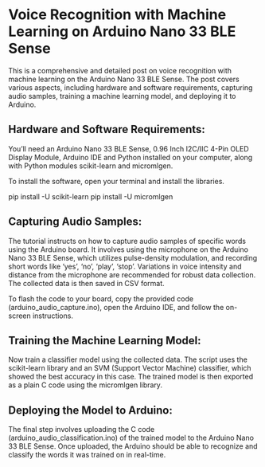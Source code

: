 # Voice Recognition with Machine Learning on Arduino Nano 33 BLE Sense

This is a comprehensive and detailed post on voice recognition with machine learning on the Arduino Nano 33 BLE Sense. The post covers various aspects, including hardware and software requirements, capturing audio samples, training a machine learning model, and deploying it to Arduino.


## Hardware and Software Requirements: 

You’ll need an Arduino Nano 33 BLE Sense, 0.96 Inch I2C/IIC 4-Pin OLED Display Module, Arduino IDE and Python installed on your computer, along with Python modules scikit-learn and micromlgen.

To install the software, open your terminal and install the libraries.

pip install -U scikit-learn
pip install -U micromlgen

## Capturing Audio Samples: 

The tutorial instructs on how to capture audio samples of specific words using the Arduino board. It involves using the microphone on the Arduino Nano 33 BLE Sense, which utilizes pulse-density modulation, and recording short words like ‘yes’, ‘no’, ‘play’, ‘stop’. Variations in voice intensity and distance from the microphone are recommended for robust data collection. The collected data is then saved in CSV format.

To flash the code to your board, copy the provided code (arduino_audio_capture.ino), open the Arduino IDE, and follow the on-screen instructions.

## Training the Machine Learning Model: 

Now train a classifier model using the collected data. The script uses the scikit-learn library and an SVM (Support Vector Machine) classifier, which showed the best accuracy in this case. The trained model is then exported as a plain C code using the micromlgen library.

## Deploying the Model to Arduino: 

The final step involves uploading the C code (arduino_audio_classification.ino) of the trained model to the Arduino Nano 33 BLE Sense.
Once uploaded, the Arduino should be able to recognize and classify the words it was trained on in real-time.
